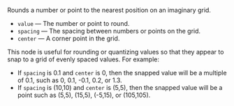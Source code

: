 Rounds a number or point to the nearest position on an imaginary grid. 

   - `value` — The number or point to round.
   - `spacing` — The spacing between numbers or points on the grid.
   - `center` — A corner point in the grid. 

This node is useful for rounding or quantizing values so that they appear to snap to a grid of evenly spaced values. For example: 

   - If `spacing` is 0.1 and `center` is 0, then the snapped value will be a multiple of 0.1, such as 0, 0.1, -0.1, 0.2, or 1.3. 
   - If `spacing` is (10,10) and `center` is (5,5), then the snapped value will be a point such as (5,5), (15,5), (-5,15), or (105,105). 
